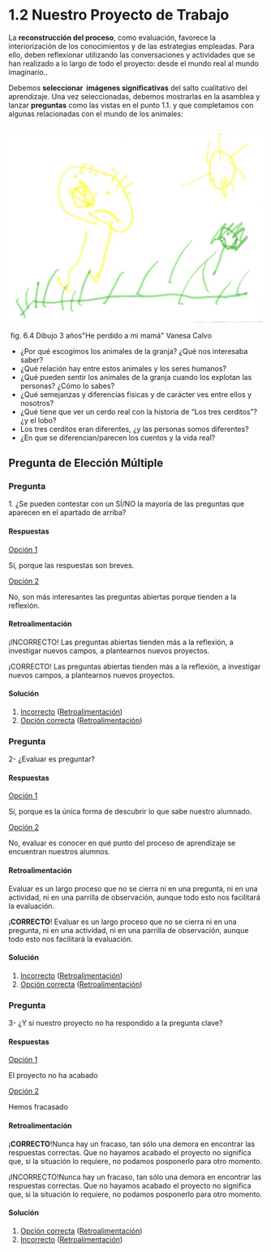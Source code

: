 # 1.2 Nuestro Proyecto de Trabajo

La **reconstrucción del proceso**, como evaluación, favorece la interiorización de los conocimientos y de las estrategias empleadas. Para ello, deben reflexionar utilizando las conversaciones y actividades que se han realizado a lo largo de todo el proyecto: desde el mundo real al mundo imaginario..

Debemos **seleccionar  imágenes significativas** del salto cualitativo del aprendizaje. Una vez seleccionadas, debemos mostrarlas en la asamblea y lanzar **preguntas** como las vistas en el punto 1.1. y que completamos con algunas relacionadas con el mundo de los animales:


 ![Imagen escaneada dibujo niño 3 años "He perdido a mi mamá"](img/heperdidoamimama.jpg "He perdido a mi mamá")


 fig. 6.4 Dibujo 3 años"He perdido a mi mamá" Vanesa Calvo

*   ¿Por qué escogimos los animales de la granja? ¿Qué nos interesaba saber?
*   ¿Qué relación hay entre estos animales y los seres humanos?
*   ¿Qué pueden sentir los animales de la granja cuando los explotan las personas? ¿Cómo lo sabes?
*   ¿Qué semejanzas y diferencias físicas y de carácter ves entre ellos y nosotros?
*   ¿Qué tiene que ver un cerdo real con la historia de “Los tres cerditos”? ¿y el lobo?
*   Los tres cerditos eran diferentes, ¿y las personas somos diferentes?
*   ¿En que se diferencian/parecen los cuentos y la vida real?

## Pregunta de Elección Múltiple

### Pregunta

1\. ¿Se pueden contestar con un SÍ/NO la mayoría de las preguntas que aparecen en el apartado de arriba?

#### Respuestas

[Opción 1](#answer-48_5)

Sí, porque las respuestas son breves.

[Opción 2](#answer-48_196)

No, son más interesantes las preguntas abiertas porque tienden a la reflexión.

#### Retroalimentación

¡INCORRECTO! Las preguntas abiertas tienden más a la reflexión, a investigar nuevos campos, a plantearnos nuevos proyectos.

¡CORRECTO! Las preguntas abiertas tienden más a la reflexión, a investigar nuevos campos, a plantearnos nuevos proyectos.

#### Solución

1.  [Incorrecto](#answer-48_5) ([Retroalimentación](#sa0b48_2))
2.  [Opción correcta](#answer-48_196) ([Retroalimentación](#sa1b48_2))

### Pregunta

2- ¿Evaluar es preguntar?

#### Respuestas

[Opción 1](#answer-48_205)

Sí, porque es la única forma de descubrir lo que sabe nuestro alumnado.

[Opción 2](#answer-48_208)

No, evaluar es conocer en qué punto del proceso de aprendizaje se encuentran nuestros alumnos.

#### Retroalimentación

Evaluar es un largo proceso que no se cierra ni en una pregunta, ni en una actividad, ni en una parrilla de observación, aunque todo esto nos facilitará la evaluación.

¡**CORRECTO**! Evaluar es un largo proceso que no se cierra ni en una pregunta, ni en una actividad, ni en una parrilla de observación, aunque todo esto nos facilitará la evaluación.

#### Solución

1.  [Incorrecto](#answer-48_205) ([Retroalimentación](#sa0b48_202))
2.  [Opción correcta](#answer-48_208) ([Retroalimentación](#sa1b48_202))

### Pregunta

3- ¿Y si nuestro proyecto no ha respondido a la pregunta clave?

#### Respuestas

[Opción 1](#answer-48_236)

El proyecto no ha acabado

[Opción 2](#answer-48_239)

Hemos fracasado

#### Retroalimentación

¡**CORRECTO**!Nunca hay un fracaso, tan sólo una demora en encontrar las respuestas correctas. Que no hayamos acabado el proyecto no significa que, si la situación lo requiere, no podamos posponerlo para otro momento.

¡INCORRECTO!Nunca hay un fracaso, tan sólo una demora en encontrar las respuestas correctas. Que no hayamos acabado el proyecto no significa que, si la situación lo requiere, no podamos posponerlo para otro momento.

#### Solución

1.  [Opción correcta](#answer-48_236) ([Retroalimentación](#sa0b48_233))
2.  [Incorrecto](#answer-48_239) ([Retroalimentación](#sa1b48_233))

